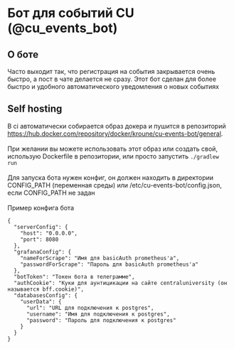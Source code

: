 # Бот для событий CU (@cu_events_bot)

## О боте
Часто выходит так, что регистрация на события закрывается очень быстро, а пост в чате делается не сразу. Этот бот сделан для более быстро и удобного автоматического уведомления о новых событиях

## Self hosting
В ci автоматически собирается образ докера и пушится в репозиторий https://hub.docker.com/repository/docker/kroune/cu-events-bot/general.
<br>
<br>
При желании вы можете использовать этот образ или создать свой, использую Dockerfile в репозитории, или просто запустить `./gradlew run`
<br>
<br>
Для запуска бота нужен конфиг, он должен находить в директории CONFIG_PATH (переменная среды) или /etc/cu-events-bot/config.json, если CONFIG_PATH не задан
<br>
<br>
Пример конфига бота

    {
      "serverConfig": {
        "host": "0.0.0.0",
        "port": 8080
      },
      "grafanaConfig": {
        "nameForScrape": "Имя для basicAuth prometheus'а",
        "passwordForScrape": "Пароль для basicAuth prometheus'а"
      },
      "botToken": "Токен бота в телеграмме",
      "authCookie": "Куки для аунтицикации на сайте centraluniversity (он называется bff.cookie)",
      "databasesConfig": {
        "userData": {
          "url": "URL для подключения к postgres",
          "username": "Имя для подключения к postgres",
          "password": "Пароль для подключения к postgres"
        }
      }
    }